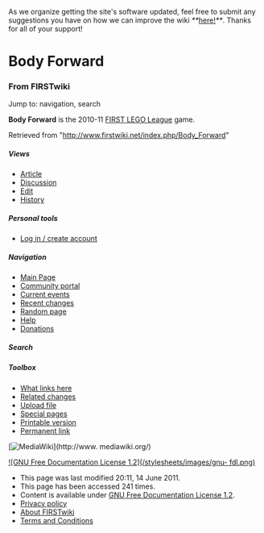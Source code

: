 As we organize getting the site's software updated, feel free to submit any
suggestions you have on how we can improve the wiki
_**_[here!](/index.php/User:Hallry/Suggestions "User:Hallry/Suggestions"
)_**_. Thanks for all of your support!

# Body Forward

### From FIRSTwiki

Jump to: navigation, search

**Body Forward** is the 2010-11 [FIRST LEGO League](/index.php/FIRST_LEGO_League "FIRST LEGO League" ) game. 

Retrieved from "<http://www.firstwiki.net/index.php/Body_Forward>"

##### Views

  * [Article](/index.php/Body_Forward)
  * [Discussion](/index.php?title=Talk:Body_Forward&action=edit)
  * [Edit](/index.php?title=Body_Forward&action=edit)
  * [History](/index.php?title=Body_Forward&action=history)

##### Personal tools

  * [Log in / create account](/index.php?title=Special:Userlogin&returnto=Body_Forward)

[](/index.php/Main_Page "Main Page" )

##### Navigation

  * [Main Page](/index.php/Main_Page)
  * [Community portal](/index.php/FIRSTwiki:Community_portal)
  * [Current events](/index.php/Current_events)
  * [Recent changes](/index.php/Special:Recentchanges)
  * [Random page](/index.php/Special:Random)
  * [Help](/index.php/FIRSTwiki:Help)
  * [Donations](/index.php/FIRSTwiki:Site_support)

##### Search



##### Toolbox

  * [What links here](/index.php/Special:Whatlinkshere/Body_Forward)
  * [Related changes](/index.php/Special:Recentchangeslinked/Body_Forward)
  * [Upload file](/index.php/Special:Upload)
  * [Special pages](/index.php/Special:Specialpages)
  * [Printable version](/index.php?title=Body_Forward&printable=yes)
  * [Permanent link](/index.php?title=Body_Forward&oldid=80426)

[![MediaWiki](/skins/common/images/poweredby_mediawiki_88x31.png)](http://www.
mediawiki.org/)

[![GNU Free Documentation License 1.2](/stylesheets/images/gnu-
fdl.png)](http://www.gnu.org/copyleft/fdl.html)

  * This page was last modified 20:11, 14 June 2011.
  * This page has been accessed 241 times.
  * Content is available under [GNU Free Documentation License 1.2](http://www.gnu.org/copyleft/fdl.html "http://www.gnu.org/copyleft/fdl.html" ).
  * [Privacy policy](/index.php/FIRSTwiki:Privacy_policy "FIRSTwiki:Privacy policy" )
  * [About FIRSTwiki](/index.php/FIRSTwiki:About "FIRSTwiki:About" )
  * [Terms and Conditions](/index.php/FIRSTwiki:Terms_and_conditions "FIRSTwiki:Terms and conditions" )

